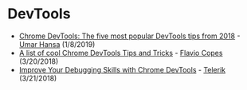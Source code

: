 # DevTools

- [Chrome DevTools: The five most popular DevTools tips from 2018](https://umaar.com/dev-tips/190-five-popular-2018-tips/) - [Umar Hansa](https://umaar.com/) (1/8/2019)
- [A list of cool Chrome DevTools Tips and Tricks](https://flaviocopes.com/chrome-devtools-tips/#drag-and-drop-in-the-elements-panel) - [Flavio Copes](https://flaviocopes.com/) (3/20/2018)  
- [Improve Your Debugging Skills with Chrome DevTools](https://www.telerik.com/blogs/improve-your-debugging-skills-with-chrome-devtools) - [Telerik](https://www.telerik.com/) (3/21/2018)  
